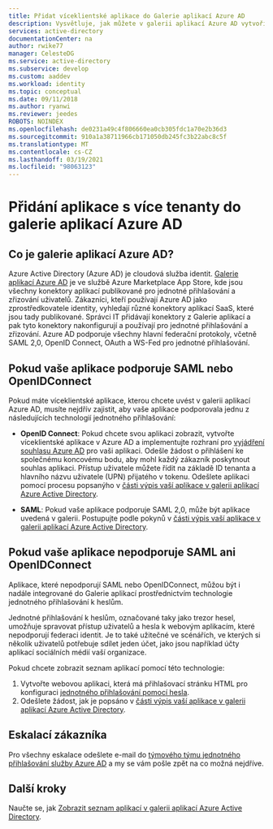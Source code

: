 ```yaml
---
title: Přidat víceklientské aplikace do Galerie aplikací Azure AD
description: Vysvětluje, jak můžete v galerii aplikací Azure AD vytvořit vlastní víceklientské aplikace.
services: active-directory
documentationCenter: na
author: rwike77
manager: CelesteDG
ms.service: active-directory
ms.subservice: develop
ms.custom: aaddev
ms.workload: identity
ms.topic: conceptual
ms.date: 09/11/2018
ms.author: ryanwi
ms.reviewer: jeedes
ROBOTS: NOINDEX
ms.openlocfilehash: de0231a49c4f806660ea0cb305fdc1a70e2b36d3
ms.sourcegitcommit: 910a1a38711966cb171050db245fc3b22abc8c5f
ms.translationtype: MT
ms.contentlocale: cs-CZ
ms.lasthandoff: 03/19/2021
ms.locfileid: "98063123"
---
```

# <a name="add-a-multitenant-application-to-the-azure-ad-application-gallery"></a>Přidání aplikace s více tenanty do galerie aplikací Azure AD

## <a name="what-is-the-azure-ad-application-gallery"></a>Co je galerie aplikací Azure AD?

Azure Active Directory (Azure AD) je cloudová služba identit. [Galerie aplikací Azure AD](https://azuremarketplace.microsoft.com/marketplace/apps/Microsoft.AzureActiveDirectory) je ve službě Azure Marketplace App Store, kde jsou všechny konektory aplikací publikované pro jednotné přihlašování a zřizování uživatelů. Zákazníci, kteří používají Azure AD jako zprostředkovatele identity, vyhledají různé konektory aplikací SaaS, které jsou tady publikované. Správci IT přidávají konektory z Galerie aplikací a pak tyto konektory nakonfigurují a používají pro jednotné přihlašování a zřizování. Azure AD podporuje všechny hlavní federační protokoly, včetně SAML 2,0, OpenID Connect, OAuth a WS-Fed pro jednotné přihlašování. 

## <a name="if-your-application-supports-saml-or-openidconnect"></a>Pokud vaše aplikace podporuje SAML nebo OpenIDConnect
Pokud máte víceklientské aplikace, kterou chcete uvést v galerii aplikací Azure AD, musíte nejdřív zajistit, aby vaše aplikace podporovala jednu z následujících technologií jednotného přihlašování:

- **OpenID Connect**: Pokud chcete svou aplikaci zobrazit, vytvořte víceklientské aplikace v Azure AD a implementujte rozhraní pro [vyjádření souhlasu Azure AD](./consent-framework.md) pro vaši aplikaci. Odešle žádost o přihlášení ke společnému koncovému bodu, aby mohl každý zákazník poskytnout souhlas aplikaci. Přístup uživatele můžete řídit na základě ID tenanta a hlavního názvu uživatele (UPN) přijatého v tokenu. Odešlete aplikaci pomocí procesu popsanýho v [části výpis vaší aplikace v galerii aplikací Azure Active Directory](./v2-howto-app-gallery-listing.md).

- **SAML**: Pokud vaše aplikace podporuje SAML 2,0, může být aplikace uvedená v galerii. Postupujte podle pokynů v [části výpis vaší aplikace v galerii aplikací Azure Active Directory](./v2-howto-app-gallery-listing.md).

## <a name="if-your-application-does-not-support-saml-or-openidconnect"></a>Pokud vaše aplikace nepodporuje SAML ani OpenIDConnect
Aplikace, které nepodporují SAML nebo OpenIDConnect, můžou být i nadále integrované do Galerie aplikací prostřednictvím technologie jednotného přihlašování k heslům.

Jednotné přihlašování k heslům, označované taky jako trezor hesel, umožňuje spravovat přístup uživatelů a hesla k webovým aplikacím, které nepodporují federaci identit. Je to také užitečné ve scénářích, ve kterých si několik uživatelů potřebuje sdílet jeden účet, jako jsou například účty aplikací sociálních médií vaší organizace. 

Pokud chcete zobrazit seznam aplikací pomocí této technologie:
1. Vytvořte webovou aplikaci, která má přihlašovací stránku HTML pro konfiguraci [jednotného přihlašování pomocí hesla](../manage-apps/what-is-single-sign-on.md). 
2. Odešlete žádost, jak je popsáno v [části výpis vaší aplikace v galerii aplikací Azure Active Directory](./v2-howto-app-gallery-listing.md).

## <a name="escalations"></a>Eskalací zákazníka

Pro všechny eskalace odešlete e-mail do [týmového týmu jednotného přihlašování služby Azure AD](<mailto:SaaSApplicationIntegrations@service.microsoft.com>) a my se vám pošle zpět na co možná nejdříve.

## <a name="next-steps"></a>Další kroky
Naučte se, jak [Zobrazit seznam aplikací v galerii aplikací Azure Active Directory](./v2-howto-app-gallery-listing.md).